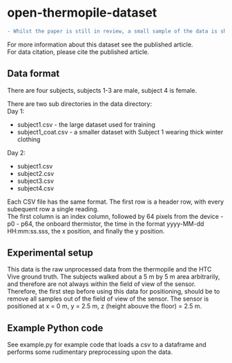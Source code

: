 # open-thermopile-dataset

```diff
- Whilst the paper is still in review, a small sample of the data is shown. On acceptance this repository will be updated with the full dataset.
```

For more information about this dataset see the published article.  
For data citation, please cite the published article.  

## Data format

There are four subjects, subjects 1-3 are male, subject 4 is female.

There are two sub directories in the data directory:  
Day 1:  
  - subject1.csv - the large dataset used for training
  - subject1_coat.csv - a smaller dataset with Subject 1 wearing thick winter clothing

Day 2:
  - subject1.csv
  - subject2.csv
  - subject3.csv
  - subject4.csv

Each CSV file has the same format. The first row is a header row, with every subequent row a single reading.  
The first column is an index column, followed by 64 pixels from the device - p0 - p64, the onboard thermistor, the time in the format yyyy-MM-dd HH:mm:ss.sss, the x position, and finally the y position.

## Experimental setup
This data is the raw unprocessed data from the thermopile and the HTC Vive ground truth. The subjects walked about a 5 m by 5 m area arbitrarily, and therefore are not always within the field of view of the sensor. Therefore, the first step before using this data for positioning, should be to remove all samples out of the field of view of the sensor. The sensor is positioned at x = 0 m, y = 2.5 m, z (height abouve the floor) = 2.5 m.

## Example Python code
See example.py for example code that loads a csv to a dataframe and performs some rudimentary preprocessing upon the data.  
